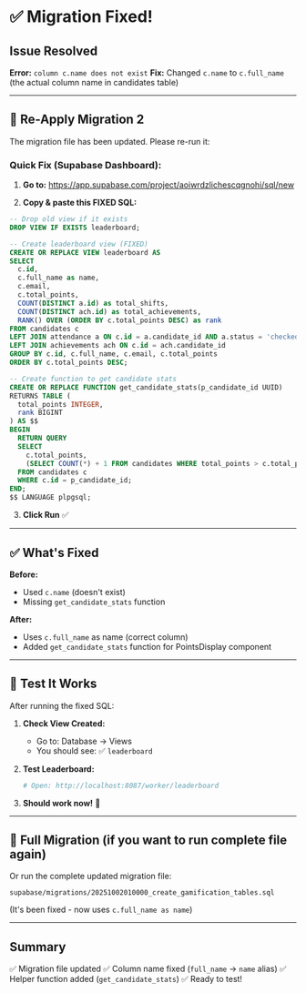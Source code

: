 # ✅ Migration Fixed!

## Issue Resolved
**Error:** `column c.name does not exist`
**Fix:** Changed `c.name` to `c.full_name` (the actual column name in candidates table)

---

## 🔄 Re-Apply Migration 2

The migration file has been updated. Please re-run it:

### Quick Fix (Supabase Dashboard):

1. **Go to:** https://app.supabase.com/project/aoiwrdzlichescqgnohi/sql/new

2. **Copy & paste this FIXED SQL:**

```sql
-- Drop old view if it exists
DROP VIEW IF EXISTS leaderboard;

-- Create leaderboard view (FIXED)
CREATE OR REPLACE VIEW leaderboard AS
SELECT
  c.id,
  c.full_name as name,
  c.email,
  c.total_points,
  COUNT(DISTINCT a.id) as total_shifts,
  COUNT(DISTINCT ach.id) as total_achievements,
  RANK() OVER (ORDER BY c.total_points DESC) as rank
FROM candidates c
LEFT JOIN attendance a ON c.id = a.candidate_id AND a.status = 'checked_out'
LEFT JOIN achievements ach ON c.id = ach.candidate_id
GROUP BY c.id, c.full_name, c.email, c.total_points
ORDER BY c.total_points DESC;

-- Create function to get candidate stats
CREATE OR REPLACE FUNCTION get_candidate_stats(p_candidate_id UUID)
RETURNS TABLE (
  total_points INTEGER,
  rank BIGINT
) AS $$
BEGIN
  RETURN QUERY
  SELECT
    c.total_points,
    (SELECT COUNT(*) + 1 FROM candidates WHERE total_points > c.total_points)::BIGINT as rank
  FROM candidates c
  WHERE c.id = p_candidate_id;
END;
$$ LANGUAGE plpgsql;
```

3. **Click Run** ✅

---

## ✅ What's Fixed

**Before:**
- Used `c.name` (doesn't exist)
- Missing `get_candidate_stats` function

**After:**
- Uses `c.full_name` as name (correct column)
- Added `get_candidate_stats` function for PointsDisplay component

---

## 🧪 Test It Works

After running the fixed SQL:

1. **Check View Created:**
   - Go to: Database → Views
   - You should see: ✅ `leaderboard`

2. **Test Leaderboard:**
   ```bash
   # Open: http://localhost:8087/worker/leaderboard
   ```

3. **Should work now!** 🎉

---

## 📝 Full Migration (if you want to run complete file again)

Or run the complete updated migration file:
```
supabase/migrations/20251002010000_create_gamification_tables.sql
```

(It's been fixed - now uses `c.full_name as name`)

---

## Summary

✅ Migration file updated
✅ Column name fixed (`full_name` → `name` alias)
✅ Helper function added (`get_candidate_stats`)
✅ Ready to test!
